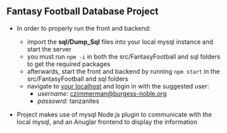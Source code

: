 ## Fantasy Football Database Project

- In order to properly run the front and backend:
    - import the **sql/Dump_Sql** files into your local mysql instance and start the server
    - you must run `npm -i` in both the src/FantasyFootball and sql folders to get the required packages
    - afterwards, start the front and backend by running `npm start` in the src/FantasyFootball and sql folders
    - navigate to [your localhost](http://localhost:4200) and login in with the suggested user:
        - *username:* czimmerman@burgess-noble.org
        - *passowrd:* tanzanites

- Project makes use of mysql Node.js plugin to communicate with the local mysql, and an Anuglar frontend to display the information

